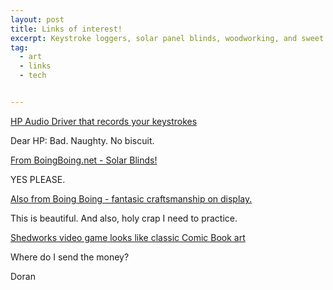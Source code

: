 ```yaml
---
layout: post
title: Links of interest!
excerpt: Keystroke loggers, solar panel blinds, woodworking, and sweet sweet video game art!
tag:
  - art
  - links
  - tech


---
```


[HP Audio Driver that records your keystrokes][6e635a64]

  [6e635a64]: https://www.modzero.ch/advisories/MZ-17-01-Conexant-Keylogger.txt "HPAudioDriverIssue"

Dear HP: Bad. Naughty. No biscuit.  


[From BoingBoing.net - Solar Blinds!][a5a7b632]

  [a5a7b632]: http://boingboing.net/2017/05/11/photovoltaic-venetian-blinds.html "SolarGaps"

 YES PLEASE.

[Also from Boing Boing - fantasic craftsmanship on display.][cb1bf789]

  [cb1bf789]: http://boingboing.net/2017/06/12/wood-joinery-taken-to-the-next.html "Wood Joinery taken to the next level"

  This is beautiful. And also, holy crap I need to practice.

[Shedworks video game looks like classic Comic Book art][d82c6ed4]

  [d82c6ed4]: http://www.shed-works.co.uk/image/160483828350 "shed-works.co.uk"

Where do I send the money?   


Doran
